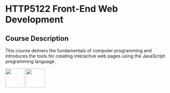 # HTTP5122 Front-End Web Development

## Course Description

This course delivers the fundamentals of computer programming and introduces the tools for creating interactive web pages using the JavaScript programming language.

<img src="https://console.codeadam.ca/api/image/html" width="60"> <img src="https://console.codeadam.ca/api/image/javascript" width="60"> 
